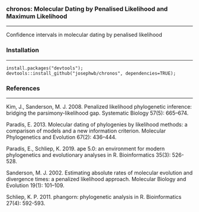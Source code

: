### chronos: Molecular Dating by Penalised Likelihood and Maximum Likelihood
---------------
Confidence intervals in molecular dating by penalised likelihood

### Installation
---------------
```
install.packages("devtools");
devtools::install_github("josephwb/chronos", dependencies=TRUE);
```
### References
---------------
Kim, J., Sanderson, M. J. 2008. Penalized likelihood phylogenetic inference: bridging
the parsimony-likelihood gap. Systematic Biology 57(5): 665–674.

Paradis, E. 2013. Molecular dating of phylogenies by likelihood methods: a comparison
of models and a new information criterion. Molecular Phylogenetics and Evolution
67(2): 436–444.

Paradis, E., Schliep, K. 2019. ape 5.0: an environment for modern phylogenetics and
evolutionary analyses in R. Bioinformatics 35(3): 526-528.

Sanderson, M. J. 2002. Estimating absolute rates of molecular evolution and
divergence times: a penalized likelihood approach. Molecular Biology and Evolution 
19(1): 101–109.

Schliep, K. P. 2011. phangorn: phylogenetic analysis in R. Bioinformatics 27(4): 592-593.

